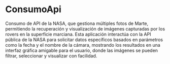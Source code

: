 # ConsumoApi
Consumo de API de la NASA, que gestiona múltiples fotos de Marte, permitiendo la recuperación y visualización de imágenes capturadas por los rovers en la superficie marciana. Esta aplicación interactúa con la API pública de la NASA para solicitar datos específicos basados en parámetros como la fecha y el nombre de la cámara, mostrando los resultados en una interfaz gráfica amigable para el usuario, donde las imágenes se pueden filtrar, seleccionar y visualizar con facilidad.
